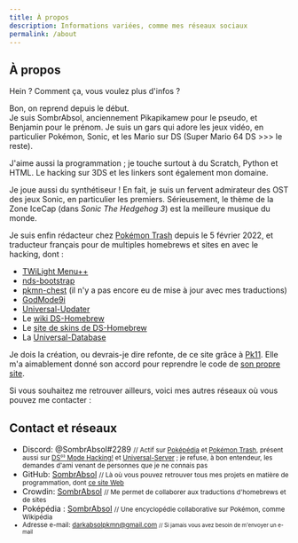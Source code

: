 ```yaml
---
title: À propos
description: Informations variées, comme mes réseaux sociaux
permalink: /about
---
```


## À propos
Hein ? Comment ça, vous voulez plus d'infos ?

Bon, on reprend depuis le début.<br>
Je suis SombrAbsol, anciennement Pikapikamew pour le pseudo, et Benjamin pour le prénom. Je suis un gars qui adore les jeux vidéo, en particulier Pokémon, Sonic, et les Mario sur DS (Super Mario 64 DS >>> le reste).

J'aime aussi la programmation ; je touche surtout à du Scratch, Python et HTML. Le hacking sur 3DS et les linkers sont également mon domaine.

Je joue aussi du synthétiseur ! En fait, je suis un fervent admirateur des OST des jeux Sonic, en particulier les premiers. Sérieusement, le thème de la Zone IceCap (dans <i>Sonic The Hedgehog 3</i>) est la meilleure musique du monde.

Je suis enfin rédacteur chez [Pokémon Trash](https://www.pokemontrash.com) depuis le 5 février 2022, et traducteur français pour de multiples homebrews et sites en avec le hacking, dont :
* [TWiLight Menu++](https://github.com/DS-Homebrew/TWiLightMenu)
* [nds-bootstrap](https://github.com/DS-Homebrew/nds-bootstrap)
* [pkmn-chest](https://github.com/Universal-Team/pkmn-chest) (il n'y a pas encore eu de mise à jour avec mes traductions)
* [GodMode9i](https://github.com/DS-Homebrew/GodMode9i)
* [Universal-Updater](https://github.com/Universal-Team/Universal-Updater)
* Le [wiki DS-Homebrew](https://wiki.ds-homebrew.com/fr-FR/)
* Le [site de skins de DS-Homebrew](https://skins.ds-homebrew.com)
* La [Universal-Database](https://db.universal-team.net)

Je dois la création, ou devrais-je dire refonte, de ce site grâce à [Pk11](https://github.com/Epicpkmn11). Elle m'a aimablement donné son accord pour reprendre le code de [son propre site](https://pk11.us).

Si vous souhaitez me retrouver ailleurs, voici mes autres réseaux où vous pouvez me contacter :

## Contact et réseaux
- Discord: @SombrAbsol#2289 <small>// Actif sur [Poképédia](https://discord.com/invite/W5Hggsc) et [Pokémon Trash](https://discord.com/invite/K6fPaHd), présent aussi sur [DS⁽ⁱ⁾ Mode Hacking!](https://discord.gg/yD3spjv) et [Universal-Server](https://discord.gg/KDJCfGF) ; je refuse, à bon entendeur, les demandes d'ami venant de personnes que je ne connais pas</small>
- GitHub: [SombrAbsol](https://github.com/SombrAbsol) <small>// Là où vous pouvez retrouver tous mes projets en matière de programmation, dont [ce site Web](https://github.com/SombrAbsol/SombrAbsol.github.io)</small>
- Crowdin: [SombrAbsol](https://crowdin.com/profile/SombrAbsol) <small>// Me permet de collaborer aux traductions d'homebrews et de sites</small>
- Poképédia : [SombrAbsol](https://www.pokepedia.fr/Utilisateur:SombrAbsol) <small> // Une encyclopédie collaborative sur Pokémon, comme Wikipédia
- Adresse e-mail: [darkabsolpkmn@gmail.com](mailto:darkabsolpkmn@gmail.com) <small>// Si jamais vous avez besoin de m'envoyer un e-mail</small>
